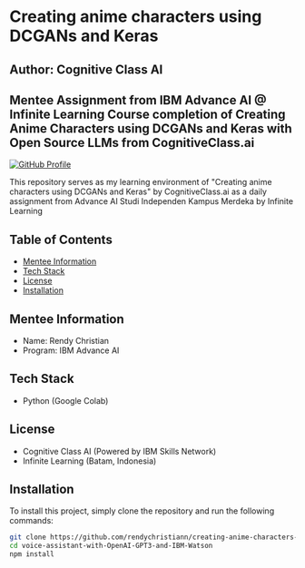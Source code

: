 # Creating anime characters using DCGANs and Keras
## Author: Cognitive Class AI
## Mentee Assignment from IBM Advance AI @ Infinite Learning Course completion of Creating Anime Characters using DCGANs and Keras with Open Source LLMs from CognitiveClass.ai

[![GitHub Profile](https://img.shields.io/badge/GitHub-Profile-green)](https://github.com/rendychristiann)

This repository serves as my learning environment of "Creating anime characters using DCGANs and Keras" by CognitiveClass.ai as a daily assignment from Advance AI Studi Independen Kampus Merdeka by Infinite Learning

## Table of Contents
- [Mentee Information](#Mentee-Information)
- [Tech Stack](#Tech-Stack)
- [License](#license)
- [Installation](#Installation)

## Mentee Information
- Name: Rendy Christian
- Program: IBM Advance AI

## Tech Stack
* Python (Google Colab)

## License
- Cognitive Class AI (Powered by IBM Skills Network)
- Infinite Learning (Batam, Indonesia)

## Installation
To install this project, simply clone the repository and run the following commands:

```bash
git clone https://github.com/rendychristiann/creating-anime-characters-using-DCGANs-and-Keras
cd voice-assistant-with-OpenAI-GPT3-and-IBM-Watson
npm install
